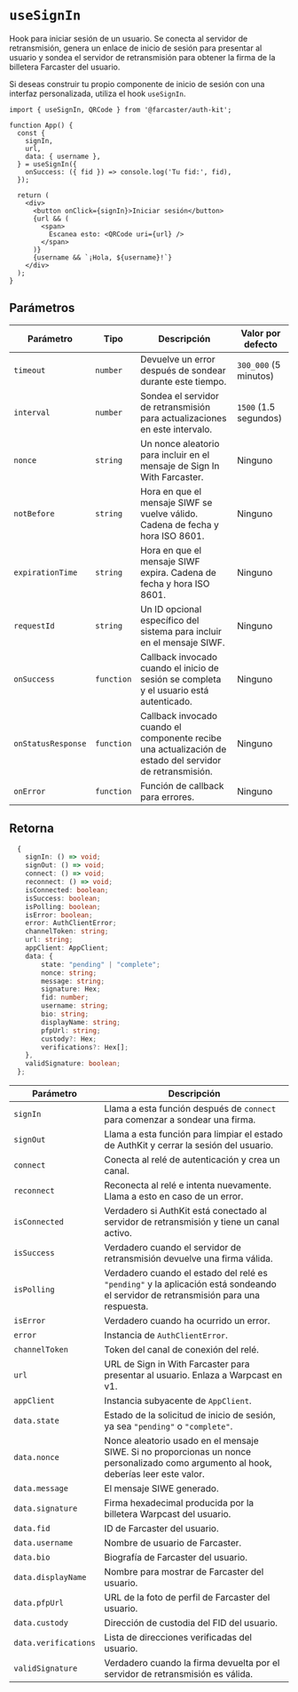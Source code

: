 # `useSignIn`

Hook para iniciar sesión de un usuario. Se conecta al servidor de retransmisión, genera un enlace de inicio de sesión para presentar al usuario y sondea el servidor de retransmisión para obtener la firma de la billetera Farcaster del usuario.

Si deseas construir tu propio componente de inicio de sesión con una interfaz personalizada, utiliza el hook `useSignIn`.

```tsx
import { useSignIn, QRCode } from '@farcaster/auth-kit';

function App() {
  const {
    signIn,
    url,
    data: { username },
  } = useSignIn({
    onSuccess: ({ fid }) => console.log('Tu fid:', fid),
  });

  return (
    <div>
      <button onClick={signIn}>Iniciar sesión</button>
      {url && (
        <span>
          Escanea esto: <QRCode uri={url} />
        </span>
      )}
      {username && `¡Hola, ${username}!`}
    </div>
  );
}
```

## Parámetros

| Parámetro          | Tipo       | Descripción                                                                                              | Valor por defecto     |
| ------------------ | ---------- | -------------------------------------------------------------------------------------------------------- | --------------------- |
| `timeout`          | `number`   | Devuelve un error después de sondear durante este tiempo.                                                | `300_000` (5 minutos) |
| `interval`         | `number`   | Sondea el servidor de retransmisión para actualizaciones en este intervalo.                              | `1500` (1.5 segundos) |
| `nonce`            | `string`   | Un nonce aleatorio para incluir en el mensaje de Sign In With Farcaster.                                 | Ninguno               |
| `notBefore`        | `string`   | Hora en que el mensaje SIWF se vuelve válido. Cadena de fecha y hora ISO 8601.                           | Ninguno               |
| `expirationTime`   | `string`   | Hora en que el mensaje SIWF expira. Cadena de fecha y hora ISO 8601.                                     | Ninguno               |
| `requestId`        | `string`   | Un ID opcional específico del sistema para incluir en el mensaje SIWF.                                   | Ninguno               |
| `onSuccess`        | `function` | Callback invocado cuando el inicio de sesión se completa y el usuario está autenticado.                  | Ninguno               |
| `onStatusResponse` | `function` | Callback invocado cuando el componente recibe una actualización de estado del servidor de retransmisión. | Ninguno               |
| `onError`          | `function` | Función de callback para errores.                                                                        | Ninguno               |

## Retorna

```ts
  {
    signIn: () => void;
    signOut: () => void;
    connect: () => void;
    reconnect: () => void;
    isConnected: boolean;
    isSuccess: boolean;
    isPolling: boolean;
    isError: boolean;
    error: AuthClientError;
    channelToken: string;
    url: string;
    appClient: AppClient;
    data: {
        state: "pending" | "complete";
        nonce: string;
        message: string;
        signature: Hex;
        fid: number;
        username: string;
        bio: string;
        displayName: string;
        pfpUrl: string;
        custody?: Hex;
        verifications?: Hex[];
    },
    validSignature: boolean;
  };
```

| Parámetro            | Descripción                                                                                                                           |
| -------------------- | ------------------------------------------------------------------------------------------------------------------------------------- |
| `signIn`             | Llama a esta función después de `connect` para comenzar a sondear una firma.                                                          |
| `signOut`            | Llama a esta función para limpiar el estado de AuthKit y cerrar la sesión del usuario.                                                |
| `connect`            | Conecta al relé de autenticación y crea un canal.                                                                                     |
| `reconnect`          | Reconecta al relé e intenta nuevamente. Llama a esto en caso de un error.                                                             |
| `isConnected`        | Verdadero si AuthKit está conectado al servidor de retransmisión y tiene un canal activo.                                             |
| `isSuccess`          | Verdadero cuando el servidor de retransmisión devuelve una firma válida.                                                              |
| `isPolling`          | Verdadero cuando el estado del relé es `"pending"` y la aplicación está sondeando el servidor de retransmisión para una respuesta.    |
| `isError`            | Verdadero cuando ha ocurrido un error.                                                                                                |
| `error`              | Instancia de `AuthClientError`.                                                                                                       |
| `channelToken`       | Token del canal de conexión del relé.                                                                                                 |
| `url`                | URL de Sign in With Farcaster para presentar al usuario. Enlaza a Warpcast en v1.                                                     |
| `appClient`          | Instancia subyacente de `AppClient`.                                                                                                  |
| `data.state`         | Estado de la solicitud de inicio de sesión, ya sea `"pending"` o `"complete"`.                                                        |
| `data.nonce`         | Nonce aleatorio usado en el mensaje SIWE. Si no proporcionas un nonce personalizado como argumento al hook, deberías leer este valor. |
| `data.message`       | El mensaje SIWE generado.                                                                                                             |
| `data.signature`     | Firma hexadecimal producida por la billetera Warpcast del usuario.                                                                    |
| `data.fid`           | ID de Farcaster del usuario.                                                                                                          |
| `data.username`      | Nombre de usuario de Farcaster.                                                                                                       |
| `data.bio`           | Biografía de Farcaster del usuario.                                                                                                   |
| `data.displayName`   | Nombre para mostrar de Farcaster del usuario.                                                                                         |
| `data.pfpUrl`        | URL de la foto de perfil de Farcaster del usuario.                                                                                    |
| `data.custody`       | Dirección de custodia del FID del usuario.                                                                                            |
| `data.verifications` | Lista de direcciones verificadas del usuario.                                                                                         |
| `validSignature`     | Verdadero cuando la firma devuelta por el servidor de retransmisión es válida.                                                        |

